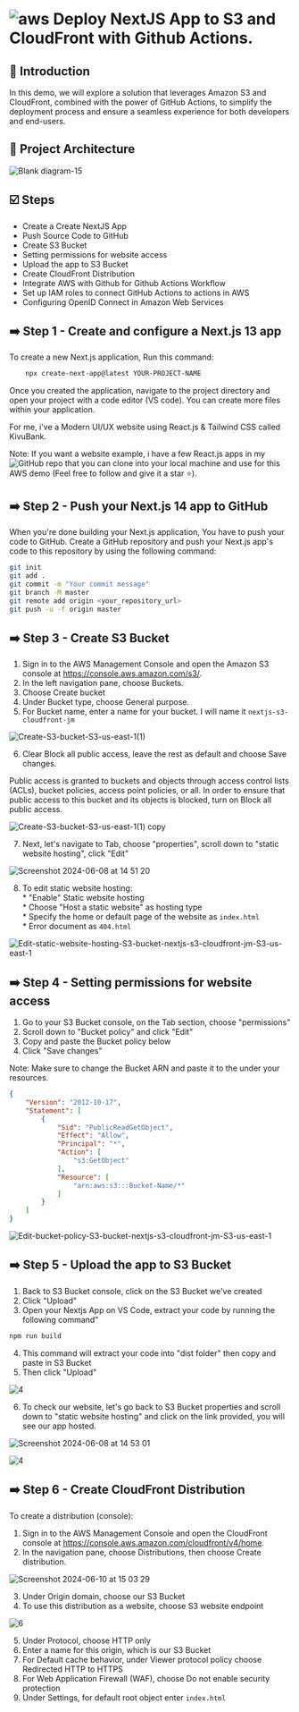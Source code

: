 # ![aws](https://github.com/julien-muke/Search-Engine-Website-using-AWS/assets/110755734/01cd6124-8014-4baa-a5fe-bd227844d263)     Deploy NextJS App to S3 and CloudFront with Github Actions.


## <a name="introduction">🤖 Introduction</a>

In this demo, we will explore a solution that leverages Amazon S3 and CloudFront, combined with the power of GitHub Actions, to simplify the deployment process and ensure a seamless experience for both developers and end-users.


## <a name="design">📐 Project Architecture</a>

![Blank diagram-15](https://github.com/julien-muke/deploy-nextjs-s3-cloudfront-github-actions/assets/110755734/050c9219-ec93-44a4-8b74-8a4aa1881314)


## <a name="steps">☑️ Steps</a>

* Create a Create NextJS App
* Push Source Code to GitHub
* Create S3 Bucket
* Setting permissions for website access
* Upload the app to S3 Bucket
* Create CloudFront Distribution
* Integrate AWS with Github for Github Actions Workflow
* Set up IAM roles to connect GitHub Actions to actions in AWS
* Configuring OpenID Connect in Amazon Web Services


## ➡️ Step 1 - Create and configure a Next.js 13 app

To create a new Next.js application, Run this command:

```bash
    npx create-next-app@latest YOUR-PROJECT-NAME
```

Once you created the application, navigate to the project directory and open your project with a code editor (VS code). You can create more files within your application.

For me, i've a Modern UI/UX website using React.js & Tailwind CSS called KivuBank.

Note: If you want a website example, i have a few React.js apps in my ![GitHub repo](https://github.com/julien-muke) that you can clone into your local machine and use for this AWS demo (Feel free to follow and give it a star ⭐).


## ➡️ Step 2 - Push your Next.js 14 app to GitHub

When you're done building your Next.js application, You have to push your code to GitHub.
Create a GitHub repository and push your Next.js app's code to this repository by using the following command:


```bash
git init
git add .
git commit -m "Your commit message"
git branch -M master
git remote add origin <your_repository_url>
git push -u -f origin master
```

## ➡️ Step 3 - Create S3 Bucket

1. Sign in to the AWS Management Console and open the Amazon S3 console at https://console.aws.amazon.com/s3/.
2. In the left navigation pane, choose Buckets.
3. Choose Create bucket
4. Under Bucket type, choose General purpose.
5. For Bucket name, enter a name for your bucket. I will name it `nextjs-s3-cloudfront-jm`

![Create-S3-bucket-S3-us-east-1(1)](https://github.com/julien-muke/deploy-nextjs-s3-cloudfront-github-actions/assets/110755734/b3a1de0d-e8fd-4715-833a-f86dc5d23269)

6. Clear Block all public access, leave the rest as default and choose Save changes.

Public access is granted to buckets and objects through access control lists (ACLs), bucket policies, access point policies, or all. In order to ensure that public access to this bucket and its objects is blocked, turn on Block all public access.

![Create-S3-bucket-S3-us-east-1(1) copy](https://github.com/julien-muke/deploy-nextjs-s3-cloudfront-github-actions/assets/110755734/60bcf88c-d314-4191-948f-be40ed5db8fd)

7. Next, let's navigate to Tab, choose "properties", scroll down to "static website hosting", click "Edit"

![Screenshot 2024-06-08 at 14 51 20](https://github.com/julien-muke/deploy-nextjs-s3-cloudfront-github-actions/assets/110755734/da5a51bb-b653-4b3b-9efc-96661e84114c)


8. To edit static website hosting:
    <br>* "Enable" Static website hosting
    <br>* Choose "Host a static website" as hosting type
    <br>* Specify the home or default page of the website as `index.html`
    <br>* Error document as `404.html`

![Edit-static-website-hosting-S3-bucket-nextjs-s3-cloudfront-jm-S3-us-east-1](https://github.com/julien-muke/deploy-nextjs-s3-cloudfront-github-actions/assets/110755734/a87058a0-9d4a-4377-83b2-791b188df6cb)


## ➡️ Step 4 - Setting permissions for website access

1. Go to your S3 Bucket console, on the Tab section, choose "permissions"
2. Scroll down to "Bucket policy" and click "Edit"
3. Copy and paste the Bucket policy below
4. Click "Save changes"

Note: Make sure to change the Bucket ARN and paste it to the under your resources.


```json
{
    "Version": "2012-10-17",
    "Statement": [
        {
            "Sid": "PublicReadGetObject",
            "Effect": "Allow",
            "Principal": "*",
            "Action": [
                "s3:GetObject"
            ],
            "Resource": [
                "arn:aws:s3:::Bucket-Name/*"
            ]
        }
    ]
}
```


![Edit-bucket-policy-S3-bucket-nextjs-s3-cloudfront-jm-S3-us-east-1](https://github.com/julien-muke/deploy-nextjs-s3-cloudfront-github-actions/assets/110755734/f87e5baf-836c-4bb2-9a22-e7b5f90bfb66)


## ➡️ Step 5 - Upload the app to S3 Bucket

1. Back to S3 Bucket console, click on the S3 Bucket we've created
2. Click "Upload"
3. Open your Nextjs App on VS Code, extract your code by running the following command"

```bash
npm run build
```

4. This command will extract your code into "dist folder" then copy and paste in S3 Bucket
5. Then click "Upload"

![4](https://github.com/julien-muke/deploy-nextjs-s3-cloudfront-github-actions/assets/110755734/eadae769-6ca4-4e5f-93de-67ecd2ce8e3b)

6. To check our website, let's go back to S3 Bucket properties and scroll down to "static website hosting" and click on the link provided, you will see our app hosted.

![Screenshot 2024-06-08 at 14 53 01](https://github.com/julien-muke/deploy-nextjs-s3-cloudfront-github-actions/assets/110755734/b76df35a-1055-47a6-81c3-0d63286b557c)

![4](https://github.com/julien-muke/deploy-nextjs-s3-cloudfront-github-actions/assets/110755734/a90f6c9c-d627-4787-bb21-86bafaf980f7)


## ➡️ Step 6 - Create CloudFront Distribution

To create a distribution (console):

1. Sign in to the AWS Management Console and open the CloudFront console at https://console.aws.amazon.com/cloudfront/v4/home.
2. In the navigation pane, choose Distributions, then choose Create distribution.

![Screenshot 2024-06-10 at 15 03 29](https://github.com/julien-muke/deploy-nextjs-s3-cloudfront-github-actions/assets/110755734/5b39b6be-703a-4503-a4f3-28e95b025bea)

3. Under Origin domain, choose our S3 Bucket
4. To use this distribution as a website, choose S3 website endpoint

![6](https://github.com/julien-muke/deploy-nextjs-s3-cloudfront-github-actions/assets/110755734/7bb10e61-cb3b-4f53-9714-24283eaf7775)

5. Under Protocol, choose HTTP only
6. Enter a name for this origin, which is our S3 Bucket
7. For Default cache behavior, under Viewer protocol policy choose Redirected HTTP to HTTPS
8. For Web Application Firewall (WAF), choose Do not enable security protection
9. Under Settings, for default root object enter `index.html`




